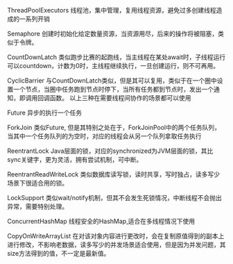 ThreadPoolExecutors
线程池，集中管理，复用线程资源，避免过多创建线程造成的一系列开销

Semaphore
创建时初始化给定数量资源，当资源用尽，后来的操作将被阻塞，类似于令牌。

CountDownLatch
类似跑步比赛的起跑线，当主线程在某处await时，子线程运行可以countdown，计数为0时，主线程继续执行，一旦创建运行，则不可再用。

CyclicBarrier
与CountDownLatch类似，但是其可以复用，类似于在一个圈中设置一个节点，当圈中任务跑到节点时停下，当所有任务都到节点时，发出一个通知，即调用回调函数。
以上三种在需要线程间协作的场景都可以使用

Future
异步的执行一个任务

ForkJoin
类似Future, 但是其特别之处在于，ForkJoinPool中的两个任务队列，当其中一个任务队列的为空时，对应的线程会从另一个队列拿取任务执行

ReentrantLock
Java层面的锁，对应的synchronized为JVM层面的锁，其比sync关键字，更为灵活，拥有尝试机制，可中断。

ReentrantReadWriteLock
类似数据库读写锁，读时共享，写时独占，读多写少场景下很适合用的锁。

LockSupport
类似wait/notify机制，但其不会发生死锁情况，中断线程不会抛出异常，需要特别处理。

ConcurrentHashMap
线程安全的HashMap,适合在多线程情况下使用

CopyOnWriteArrayList
在对该对象内容进行更改时，会在复制原值得到的副本上进行修改，不影响老数据，读多写少的并发场景适合使用，但是因为并发问题，其size方法得到的值，不一定是最新值。